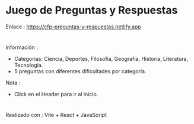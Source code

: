 # Juego de Preguntas y Respuestas

Enlace : https://cfp-preguntas-y-respuestas.netlify.app

#

Información :
- Categorias: Ciencia, Deportes, Filosofía, Geografía, Historia, Literatura, Tecnología.
- 5 preguntas con diferentes dificultades por categoría.

Nota :
- Click en el Header para ir al inicio.

#

Realizado con : Vite + React + JavaScript
